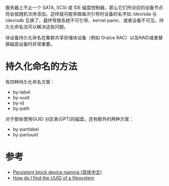 服务器上不止一个 SATA, SCSI 或 IDE 磁盘控制器，那么它们所对应的设备节点将会依随机次序添加。这样就可能导致每次引导时设备的名字如 /dev/sda 与 /dev/sdb 互换了，最终导致系统不可引导、kernel panic、或者设备不可见。持久化命名法可以解决这些问题。 

块设备持久化命名在集群共享存储块设备（例如 Oralce RAC）以及RAID或者替换磁盘设备时非常重要。

# 持久化命名的方法

有四种持久化命名方案：
* by-label
* by-uuid
* by-id
* by-path

对于那些使用GUID 分区表(GPT)的磁盘，还有额外的两种方案：
* by-partlabel
* by-partuuid



# 参考

* [Persistent block device naming (简体中文)](https://wiki.archlinux.org/index.php/Persistent_block_device_naming_(%E7%AE%80%E4%BD%93%E4%B8%AD%E6%96%87))
* [How do I find the UUID of a filesystem](https://serverfault.com/questions/3132/how-do-i-find-the-uuid-of-a-filesystem)